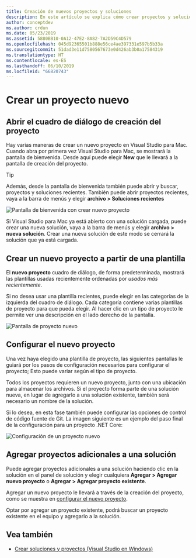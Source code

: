 ```yaml
---
title: Creación de nuevos proyectos y soluciones
description: En este artículo se explica cómo crear proyectos y soluciones en Visual Studio para Mac
author: conceptdev
ms.author: crdun
ms.date: 05/23/2019
ms.assetid: 5880BB10-0A12-47E2-8A82-7A2D59C4D579
ms.openlocfilehash: 045d92365501b888e56ce4ae397331e597b5b33a
ms.sourcegitcommit: 51dad3e11d7580567673e0d426ab3b0a17584319
ms.translationtype: HT
ms.contentlocale: es-ES
ms.lasthandoff: 06/10/2019
ms.locfileid: "66820743"
---
```

# <a name="creating-a-new-project"></a>Crear un proyecto nuevo

## <a name="opening-the-project-creation-dialog"></a>Abrir el cuadro de diálogo de creación del proyecto

Hay varias maneras de crear un nuevo proyecto en Visual Studio para Mac. Cuando abra por primera vez Visual Studio para Mac, se mostrará la pantalla de bienvenida. Desde aquí puede elegir **New** que le llevará a la pantalla de creación del proyecto.

> [!TIP]
> Además, desde la pantalla de bienvenida también puede abrir y buscar, proyectos y soluciones recientes. También puede abrir proyectos recientes, vaya a la barra de menús y elegir **archivo > Soluciones recientes**

![Pantalla de bienvenida con crear nuevo proyecto](media/first-run-project.png)

Si Visual Studio para Mac ya está abierto con una solución cargada, puede crear una nueva solución, vaya a la barra de menús y elegir **archivo > nueva solución**. Crear una nueva solución de este modo se cerrará la solución que ya está cargada.

## <a name="creating-a-new-project-from-a-template"></a>Crear un nuevo proyecto a partir de una plantilla

El **nuevo proyecto** cuadro de diálogo, de forma predeterminada, mostrará las plantillas usadas recientemente ordenadas por *usados más recientemente*.

Si no desea usar una plantilla recientes, puede elegir en las categorías de la izquierda del cuadro de diálogo. Cada categoría contiene varias plantillas de proyecto para que pueda elegir. Al hacer clic en un tipo de proyecto le permite ver una descripción en el lado derecho de la pantalla.

![Pantalla de proyecto nuevo](media/project-creation-screen.png)

## <a name="configuring-your-new-project"></a>Configurar el nuevo proyecto

Una vez haya elegido una plantilla de proyecto, las siguientes pantallas le guiará por los pasos de configuración necesarios para configurar el proyecto; Esto puede variar según el tipo de proyecto.

Todos los proyectos requieren un nuevo proyecto, junto con una ubicación para almacenar los archivos. Si el proyecto forma parte de una solución nueva, en lugar de agregarlo a una solución existente, también será necesario un nombre de la solución.

Si lo desea, en esta fase también puede configurar las opciones de control de código fuente de Git. La imagen siguiente es un ejemplo del paso final de la configuración para un proyecto .NET Core:

![Configuración de un proyecto nuevo](media/configure-new-project.png)

## <a name="adding-additional-projects-to-a-solution"></a>Agregar proyectos adicionales a una solución

Puede agregar proyectos adicionales a una solución haciendo clic en la solución en el panel de solución y elegir cualquiera **Agregar > Agregar nuevo proyecto** o **Agregar > Agregar proyecto existente**.

Agregar un nuevo proyecto le llevará a través de la creación del proyecto, como se muestra en [configurar el nuevo proyecto](#configuring-your-new-project).

Optar por agregar un proyecto existente, podrá buscar un proyecto existente en el equipo y agregarlo a la solución.

## <a name="see-also"></a>Vea también

- [Crear soluciones y proyectos (Visual Studio en Windows)](/visualstudio/ide/creating-solutions-and-projects)